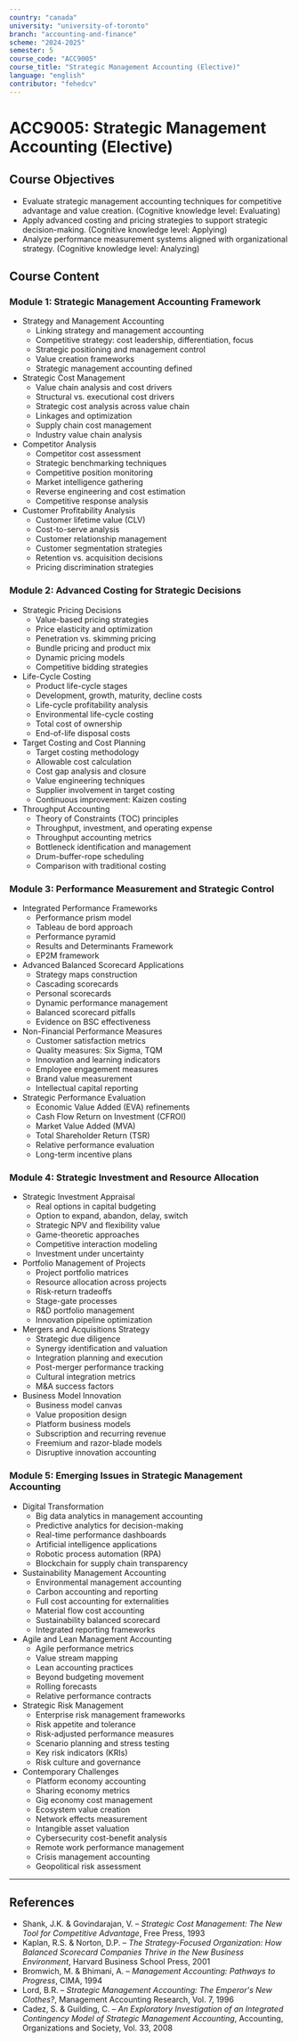 ```yaml
---
country: "canada"
university: "university-of-toronto"
branch: "accounting-and-finance"
scheme: "2024-2025"
semester: 5
course_code: "ACC9005"
course_title: "Strategic Management Accounting (Elective)"
language: "english"
contributor: "fehedcv"
---
```

# ACC9005: Strategic Management Accounting (Elective)

## Course Objectives
* Evaluate strategic management accounting techniques for competitive advantage and value creation. (Cognitive knowledge level: Evaluating)
* Apply advanced costing and pricing strategies to support strategic decision-making. (Cognitive knowledge level: Applying)
* Analyze performance measurement systems aligned with organizational strategy. (Cognitive knowledge level: Analyzing)

## Course Content

### Module 1: Strategic Management Accounting Framework
* Strategy and Management Accounting
  - Linking strategy and management accounting
  - Competitive strategy: cost leadership, differentiation, focus
  - Strategic positioning and management control
  - Value creation frameworks
  - Strategic management accounting defined
* Strategic Cost Management
  - Value chain analysis and cost drivers
  - Structural vs. executional cost drivers
  - Strategic cost analysis across value chain
  - Linkages and optimization
  - Supply chain cost management
  - Industry value chain analysis
* Competitor Analysis
  - Competitor cost assessment
  - Strategic benchmarking techniques
  - Competitive position monitoring
  - Market intelligence gathering
  - Reverse engineering and cost estimation
  - Competitive response analysis
* Customer Profitability Analysis
  - Customer lifetime value (CLV)
  - Cost-to-serve analysis
  - Customer relationship management
  - Customer segmentation strategies
  - Retention vs. acquisition decisions
  - Pricing discrimination strategies

### Module 2: Advanced Costing for Strategic Decisions
* Strategic Pricing Decisions
  - Value-based pricing strategies
  - Price elasticity and optimization
  - Penetration vs. skimming pricing
  - Bundle pricing and product mix
  - Dynamic pricing models
  - Competitive bidding strategies
* Life-Cycle Costing
  - Product life-cycle stages
  - Development, growth, maturity, decline costs
  - Life-cycle profitability analysis
  - Environmental life-cycle costing
  - Total cost of ownership
  - End-of-life disposal costs
* Target Costing and Cost Planning
  - Target costing methodology
  - Allowable cost calculation
  - Cost gap analysis and closure
  - Value engineering techniques
  - Supplier involvement in target costing
  - Continuous improvement: Kaizen costing
* Throughput Accounting
  - Theory of Constraints (TOC) principles
  - Throughput, investment, and operating expense
  - Throughput accounting metrics
  - Bottleneck identification and management
  - Drum-buffer-rope scheduling
  - Comparison with traditional costing

### Module 3: Performance Measurement and Strategic Control
* Integrated Performance Frameworks
  - Performance prism model
  - Tableau de bord approach
  - Performance pyramid
  - Results and Determinants Framework
  - EP2M framework
* Advanced Balanced Scorecard Applications
  - Strategy maps construction
  - Cascading scorecards
  - Personal scorecards
  - Dynamic performance management
  - Balanced scorecard pitfalls
  - Evidence on BSC effectiveness
* Non-Financial Performance Measures
  - Customer satisfaction metrics
  - Quality measures: Six Sigma, TQM
  - Innovation and learning indicators
  - Employee engagement measures
  - Brand value measurement
  - Intellectual capital reporting
* Strategic Performance Evaluation
  - Economic Value Added (EVA) refinements
  - Cash Flow Return on Investment (CFROI)
  - Market Value Added (MVA)
  - Total Shareholder Return (TSR)
  - Relative performance evaluation
  - Long-term incentive plans

### Module 4: Strategic Investment and Resource Allocation
* Strategic Investment Appraisal
  - Real options in capital budgeting
  - Option to expand, abandon, delay, switch
  - Strategic NPV and flexibility value
  - Game-theoretic approaches
  - Competitive interaction modeling
  - Investment under uncertainty
* Portfolio Management of Projects
  - Project portfolio matrices
  - Resource allocation across projects
  - Risk-return tradeoffs
  - Stage-gate processes
  - R&D portfolio management
  - Innovation pipeline optimization
* Mergers and Acquisitions Strategy
  - Strategic due diligence
  - Synergy identification and valuation
  - Integration planning and execution
  - Post-merger performance tracking
  - Cultural integration metrics
  - M&A success factors
* Business Model Innovation
  - Business model canvas
  - Value proposition design
  - Platform business models
  - Subscription and recurring revenue
  - Freemium and razor-blade models
  - Disruptive innovation accounting

### Module 5: Emerging Issues in Strategic Management Accounting
* Digital Transformation
  - Big data analytics in management accounting
  - Predictive analytics for decision-making
  - Real-time performance dashboards
  - Artificial intelligence applications
  - Robotic process automation (RPA)
  - Blockchain for supply chain transparency
* Sustainability Management Accounting
  - Environmental management accounting
  - Carbon accounting and reporting
  - Full cost accounting for externalities
  - Material flow cost accounting
  - Sustainability balanced scorecard
  - Integrated reporting frameworks
* Agile and Lean Management Accounting
  - Agile performance metrics
  - Value stream mapping
  - Lean accounting practices
  - Beyond budgeting movement
  - Rolling forecasts
  - Relative performance contracts
* Strategic Risk Management
  - Enterprise risk management frameworks
  - Risk appetite and tolerance
  - Risk-adjusted performance measures
  - Scenario planning and stress testing
  - Key risk indicators (KRIs)
  - Risk culture and governance
* Contemporary Challenges
  - Platform economy accounting
  - Sharing economy metrics
  - Gig economy cost management
  - Ecosystem value creation
  - Network effects measurement
  - Intangible asset valuation
  - Cybersecurity cost-benefit analysis
  - Remote work performance management
  - Crisis management accounting
  - Geopolitical risk assessment

---

## References
* Shank, J.K. & Govindarajan, V. – *Strategic Cost Management: The New Tool for Competitive Advantage*, Free Press, 1993
* Kaplan, R.S. & Norton, D.P. – *The Strategy-Focused Organization: How Balanced Scorecard Companies Thrive in the New Business Environment*, Harvard Business School Press, 2001
* Bromwich, M. & Bhimani, A. – *Management Accounting: Pathways to Progress*, CIMA, 1994
* Lord, B.R. – *Strategic Management Accounting: The Emperor's New Clothes?*, Management Accounting Research, Vol. 7, 1996
* Cadez, S. & Guilding, C. – *An Exploratory Investigation of an Integrated Contingency Model of Strategic Management Accounting*, Accounting, Organizations and Society, Vol. 33, 2008